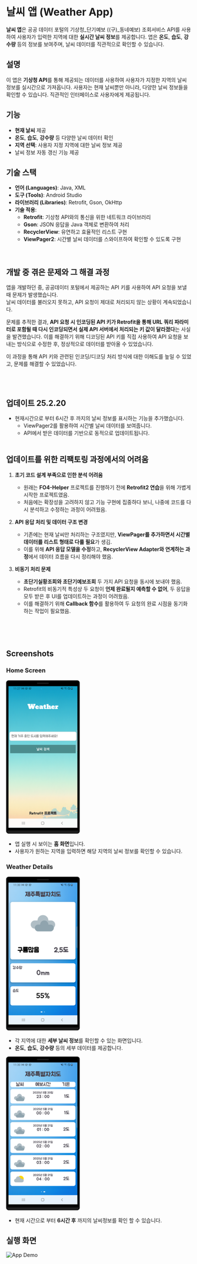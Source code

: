 # 날씨 앱 (Weather App)
**날씨 앱**은 공공 데이터 포털의 기상청_단기예보 ((구)_동네예보) 조회서비스 API를 사용하여 사용자가 입력한 지역에 대한 **실시간 날씨 정보**를 제공합니다. 앱은 **온도**, **습도**, **강수량** 등의 정보를 보여주며, 날씨 데이터를 직관적으로 확인할 수 있습니다.


## 설명

이 앱은 **기상청 API**를 통해 제공되는 데이터를 사용하여 사용자가 지정한 지역의 날씨 정보를 실시간으로 가져옵니다. 사용자는 현재 날씨뿐만 아니라, 다양한 날씨 정보들을 확인할 수 있습니다. 직관적인 인터페이스로 사용자에게 제공됩니다.


## 기능

- **현재 날씨** 제공
- **온도**, **습도**, **강수량** 등 다양한 날씨 데이터 확인
- **지역 선택**: 사용자 지정 지역에 대한 날씨 정보 제공
- 날씨 정보 자동 갱신 기능 제공


## 기술 스택

- **언어 (Languages)**: Java, XML
- **도구 (Tools)**: Android Studio
- **라이브러리 (Libraries)**: Retrofit, Gson, OkHttp
- **기술 적용**:
  - **Retrofit**: 기상청 API와의 통신을 위한 네트워크 라이브러리
  - **Gson**: JSON 응답을 Java 객체로 변환하여 처리
  - **RecyclerView**: 유연하고 효율적인 리스트 구현
  - **ViewPager2**: 시간별 날씨 데이터를 스와이프하여 확인할 수 있도록 구현<br><br><br>

## 개발 중 겪은 문제와 그 해결 과정
앱을 개발하던 중, 공공데이터 포털에서 제공하는 API 키를 사용하여 API 요청을 보낼 때 문제가 발생했습니다. <br>날씨 데이터를 불러오지 못하고, API 요청이 제대로 처리되지 않는 상황이 계속되었습니다.

문제를 추적한 결과, **API 요청 시 인코딩된 API 키가 Retrofit을 통해 URL 쿼리 파라미터로 포함될 때 다시 인코딩되면서 실제 API 서버에서 처리되는 키 값이 달라졌다**는 사실을 발견했습니다. 이를 해결하기 위해 디코딩된 API 키를 직접 사용하여 API 요청을 보내는 방식으로 수정한 후, 정상적으로 데이터를 받아올 수 있었습니다.

이 과정을 통해 API 키와 관련된 인코딩/디코딩 처리 방식에 대한 이해도를 높일 수 있었고, 문제를 해결할 수 있었습니다.<br><br><br><br>


## 업데이트 25.2.20
- 현재시간으로 부터 6시간 후 까지의 날씨 정보를 표시하는 기능을 추가했습니다.
    - ViewPager2를 활용하여 시간별 날씨 데이터를 보여줍니다.
    - API에서 받은 데이터를 기반으로 동적으로 업데이트됩니다. <br><br>

##  업데이트를 위한 리팩토링 과정에서의 어려움
1. **초기 코드 설계 부족으로 인한 분석 어려움**
   - 원래는 **FO4-Helper** 프로젝트를 진행하기 전에 **Retrofit2 연습**을 위해 가볍게 시작한 프로젝트였음.
   - 처음에는 확장성을 고려하지 않고 기능 구현에 집중하다 보니, 나중에 코드를 다시 분석하고 수정하는 과정이 어려웠음.

2. **API 응답 처리 및 데이터 구조 변경**
   - 기존에는 현재 날씨만 처리하는 구조였지만, **ViewPager를 추가하면서 시간별 데이터를 리스트 형태로 다룰 필요**가 생김.
   - 이를 위해 **API 응답 모델을 수정**하고, **RecyclerView Adapter와 연계하는 과정**에서 데이터 흐름을 다시 정리해야 했음.
   
3. **비동기 처리 문제**  
   - **초단기실황조회와 초단기예보조회** 두 가지 API 요청을 동시에 보내야 했음.  
   - Retrofit의 비동기적 특성상 두 요청이 **언제 완료될지 예측할 수 없어**, 두 응답을 모두 받은 후 UI를 업데이트하는 과정이 어려웠음.  
   - 이를 해결하기 위해 **Callback 함수**를 활용하여 두 요청의 완료 시점을 동기화하는 작업이 필요했음. <br><br>
  

  

<br><br>
## Screenshots

### Home Screen
<img src="screenshots/home.png" alt="home" width="200">

- 앱 실행 시 보이는 **홈 화면**입니다.
- 사용자가 원하는 지역을 입력하면 해당 지역의 날씨 정보를 확인할 수 있습니다.

### Weather Details
<img src="screenshots/showweather.png" alt="home" width="200">

- 각 지역에 대한 **세부 날씨 정보**를 확인할 수 있는 화면입니다.
- **온도**, **습도**, **강수량** 등의 세부 데이터를 제공합니다.

<img src="screenshots/futureweather.png" alt="home" width="200">

- 현재 시간으로 부터 **6시간 후** 까지의 날씨정보를 확인 할 수 있습니다.

## 실행 화면

<img src="screenshots/Screen_recording.gif" alt="App Demo" width="250">
